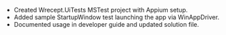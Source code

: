 - Created Wrecept.UiTests MSTest project with Appium setup.
- Added sample StartupWindow test launching the app via WinAppDriver.
- Documented usage in developer guide and updated solution file.
